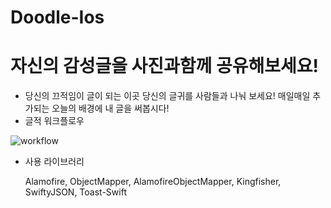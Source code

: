 # Doodle-Ios

# 자신의 감성글을 사진과함께 공유해보세요!
* 당신의 끄적임이 글이 되는 이곳
  당신의 글귀를 사람들과 나눠 보세요!
  매일매일 추가되는 오늘의 배경에 내 글을 써봅시다!
* 글적 워크플로우

![workflow](/Users/shindongkyu/Desktop/신동규파일/글적v1/Doodle_iOS/image/workflow.png)

* 사용 라이브러리 

  Alamofire, ObjectMapper, AlamofireObjectMapper, Kingfisher, SwiftyJSON, Toast-Swift

  